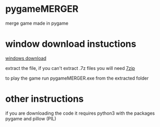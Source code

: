 # pygameMERGER
merge game made in pygame
# window download instuctions
[windows download](https://github.com/y124/pygameMERGER/releases)

extract the file, if you can't extract .7z files you will need [7zip](https://www.7-zip.org/download.html)

to play the game run pygameMERGER.exe from the extracted folder
# other instructions
if you are downloading the code it requires python3 with the packages pygame and pillow (PIL)
